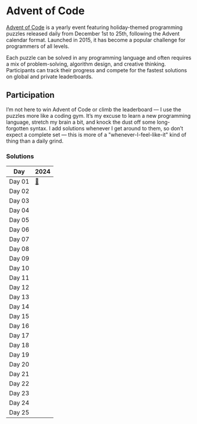 # Advent of Code 

[Advent of Code](https://adventofcode.com/) is a yearly event featuring holiday-themed programming puzzles released daily from December 1st to 25th, following the Advent calendar format. Launched in 2015, it has become a popular challenge for programmers of all levels.

Each puzzle can be solved in any programming language and often requires a mix of problem-solving, algorithm design, and creative thinking. Participants can track their progress and compete for the fastest solutions on global and private leaderboards.

## Participation

I’m not here to win Advent of Code or climb the leaderboard — I use the puzzles more like a coding gym. It’s my excuse to learn a new programming language, stretch my brain a bit, and knock the dust off some long-forgotten syntax. I add solutions whenever I get around to them, so don’t expect a complete set — this is more of a "whenever-I-feel-like-it" kind of thing than a daily grind.

### Solutions

| Day    | 2024                                                                           |
| ------ | ------------------------------------------------------------------------------ |
| Day 01 | [🐍](https://github.com/tazheinrich/advent-of-code/tree/main/2024/day01/python) |
| Day 02 |                                                                                |
| Day 03 |                                                                                |
| Day 04 |                                                                                |
| Day 05 |                                                                                |
| Day 06 |                                                                                |
| Day 07 |                                                                                |
| Day 08 |                                                                                |
| Day 09 |                                                                                |
| Day 10 |                                                                                |
| Day 11 |                                                                                |
| Day 12 |                                                                                |
| Day 13 |                                                                                |
| Day 14 |                                                                                |
| Day 15 |                                                                                |
| Day 16 |                                                                                |
| Day 17 |                                                                                |
| Day 18 |                                                                                |
| Day 19 |                                                                                |
| Day 20 |                                                                                |
| Day 21 |                                                                                |
| Day 22 |                                                                                |
| Day 23 |                                                                                |
| Day 24 |                                                                                |
| Day 25 |                                                                                |
